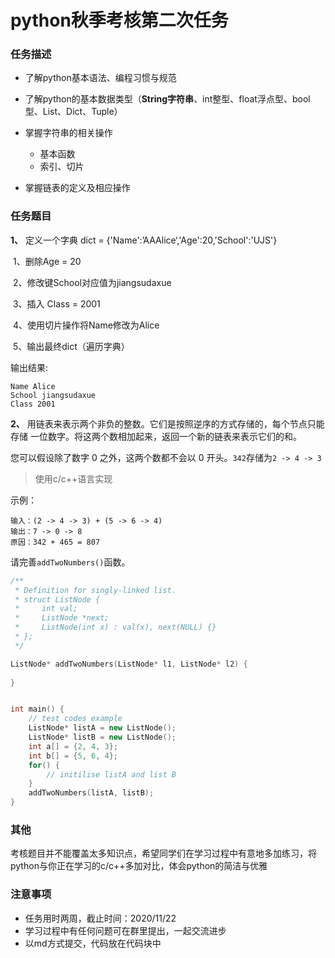 # python秋季考核第二次任务

### 任务描述

* 了解python基本语法、编程习惯与规范
* 了解python的基本数据类型（**String字符串**、int整型、float浮点型、bool型、List、Dict、Tuple）
* 掌握字符串的相关操作
  * 基本函数
  * 索引、切片

* 掌握链表的定义及相应操作

### 任务题目

**1、** 定义一个字典 dict = {'Name':’AAAlice‘,'Age':20,'School':'UJS'}

​        1、删除Age = 20

​        2、修改键School对应值为jiangsudaxue

​	    3、插入 Class = 2001

​		4、使用切片操作将Name修改为Alice

​	    5、输出最终dict（遍历字典）

输出结果:

```
Name Alice
School jiangsudaxue
Class 2001
```

**2、** 用链表来表示两个非负的整数。它们是按照逆序的方式存储的，每个节点只能存储 一位数字。将这两个数相加起来，返回一个新的链表来表示它们的和。

您可以假设除了数字 0 之外，这两个数都不会以 0 开头。`342`存储为`2 -> 4 -> 3`

> 使用c/c++语言实现

示例：

```
输入：(2 -> 4 -> 3) + (5 -> 6 -> 4)
输出：7 -> 0 -> 8
原因：342 + 465 = 807
```

请完善`addTwoNumbers()`函数。 

```C++
/**
 * Definition for singly-linked list.
 * struct ListNode {
 *     int val;
 *     ListNode *next;
 *     ListNode(int x) : val(x), next(NULL) {}
 * };
 */

ListNode* addTwoNumbers(ListNode* l1, ListNode* l2) {
        
}


int main() {
	// test codes example
	ListNode* listA = new ListNode();
	ListNode* listB = new ListNode();
	int a[] = {2, 4, 3};
	int b[] = {5, 6, 4};
	for() {
		// initilise listA and list B
	}
	addTwoNumbers(listA, listB);
}
```

### 其他

​		考核题目并不能覆盖太多知识点，希望同学们在学习过程中有意地多加练习，将python与你正在学习的c/c++多加对比，体会python的简洁与优雅

### 注意事项

* 任务用时两周，截止时间：2020/11/22
* 学习过程中有任何问题可在群里提出，一起交流进步
* 以md方式提交，代码放在代码块中

